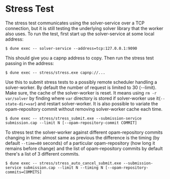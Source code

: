 # Stress Test

The stress test communicates using the solver-service over a TCP connection, but it is still testing the underlying solver library that the worker also uses. To run the test, first start up the solver-service at some local address:

```
$ dune exec -- solver-service --address=tcp:127.0.0.1:9090
```

This should give you a capnp address to copy. Then run the stress test passing in the address:

```
$ dune exec -- stress/stress.exe capnp://...
```

Use this to submit stress tests to a possibly remote scheduler handling a solver-worker.
By default the number of request is limited to 30 (--limit). Make sure, the
cache of the solver-worker is reset. It means using `rm -r var/solver` by finding where `var` directory is
stored if solver-worker use it(`--state-dir=var`) and restart solver-worker. It is also possible to
variate the opam-repository commit without removing solver-worker cache each time.

```
$ dune exec -- stress/stress_submit.exe --submission-service submission.cap --limit N [--opam-repository-commit COMMIT]
```

To stress test the solver-worker against different opam-repository commits changing in time: almost same as previous
the difference is the timing (by default `--time=80` seconds) of a particular opam-repository (how long it remains before change)
and the list of opam-repository commits by default there's a list of 3 different commits.

```
$ dune exec -- stress/stress_auto_cancel_submit.exe --submission-service submission.cap --limit N --timing N [--opam-repository-commits=COMMITS]
```
